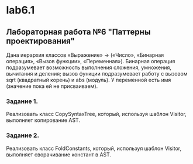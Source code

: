 # lab6.1
## Лабораторная работа №6 "Паттерны проектирования"
Дана иерархия классов «Выражение» → («Число», «Бинарная операция», «Вызов функции», «Переменная»). Бинарная операция 
подразумевает возможность выполнения сложения, умножения, вычитания и деления; вызов функции подразумевает работу с 
вызовом sqrt (квадратный корень) и abs (модуль). У переменной есть имя (значение пока ей не присваиваем).
### Задание 1.
Реализовать класс CopySyntaxTree, который, используя шаблон Visitor, выполняет копирование AST.
### Задание 2.
Реализовать класс FoldConstants, который, используя шаблон Visitor, выполняет сворачивание констант в AST.
